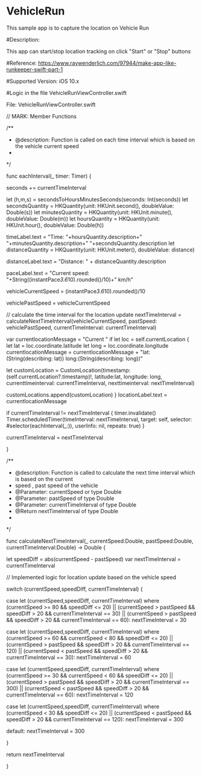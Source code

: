 # VehicleRun
This sample app is to capture the location on Vehicle Run

#Description: 

This app can start/stop location tracking on click "Start" or "Stop" buttons

#Reference:
https://www.raywenderlich.com/97944/make-app-like-runkeeper-swift-part-1

#Supported Version: iOS 10.x

#Logic in the file VehicleRunViewController.swift

File: VehicleRunViewController.swift

// MARK: Member Functions

/**
* @description: Function is called on each time interval which is based on the vehicle current speed
*
*/

func eachInterval(_ timer: Timer) {

seconds += currentTimeInterval

let (h,m,s) = secondsToHoursMinutesSeconds(seconds: Int(seconds))
let secondsQuantity = HKQuantity(unit: HKUnit.second(), doubleValue: Double(s))
let minutesQuantity = HKQuantity(unit: HKUnit.minute(), doubleValue: Double(m))
let hoursQuantity = HKQuantity(unit: HKUnit.hour(), doubleValue: Double(h))


timeLabel.text = "Time: "+hoursQuantity.description+" "+minutesQuantity.description+" "+secondsQuantity.description
let distanceQuantity = HKQuantity(unit: HKUnit.meter(), doubleValue: distance)

distanceLabel.text = "Distance: " + distanceQuantity.description

paceLabel.text = "Current speed: "+String((instantPace*3.6*10).rounded()/10)+" km/h"

vehicleCurrentSpeed = (instantPace*3.6*10).rounded()/10

vehiclePastSpeed = vehicleCurrentSpeed

// calculate the time interval for the location update
nextTimeInterval = calculateNextTimeInterval(vehicleCurrentSpeed, pastSpeed: vehiclePastSpeed, currentTimeInterval: currentTimeInterval)

var currentlocationMessage = "Current "
if let loc = self.currentLocation {
let lat = loc.coordinate.latitude
let long = loc.coordinate.longitude
currentlocationMessage = currentlocationMessage + "lat: \(String(describing: lat))   long:\(String(describing: long))"

let customLocation = CustomLocation(timestamp: (self.currentLocation?.timestamp)!, latitude:lat, longitude: long, currenttimeinterval: currentTimeInterval, nexttimeinterval: nextTimeInterval)

customLocations.append(customLocation)
}
locationLabel.text = currentlocationMessage



if currentTimeInterval != nextTimeInterval {
timer.invalidate()
Timer.scheduledTimer(timeInterval: nextTimeInterval,
target: self,
selector: #selector(eachInterval(_:)),
userInfo: nil,
repeats: true)
}

currentTimeInterval = nextTimeInterval

}

/**
* @description: Function is called to calculate the next time interval which is based on the current
* speed , past speed of the vehicle
* @Parameter: currentSpeed or type Double
* @Parameter: pastSpeed of type Double
* @Parameter: currentTimeInterval of type Double
* @Return nextTimeInterval of type Double
*
*/



func calculateNextTimeInterval(_ currentSpeed:Double, pastSpeed:Double, currentTimeInterval:Double) -> Double {

let speedDiff = abs(currentSpeed - pastSpeed)
var nextTimeInterval = currentTimeInterval

// Implemented logic for location update based on the vehicle speed


switch (currentSpeed,speedDiff, currentTimeInterval) {

case let (currentSpeed,speedDiff, currentTimeInterval) where (currentSpeed >= 80 && speedDiff <= 20) || (currentSpeed > pastSpeed && speedDiff > 20 && currentTimeInterval == 30) || (currentSpeed > pastSpeed && speedDiff > 20 && currentTimeInterval == 60):
nextTimeInterval = 30

case let (currentSpeed,speedDiff, currentTimeInterval) where (currentSpeed >= 60 && currentSpeed < 80 && speedDiff <= 20) || (currentSpeed > pastSpeed && speedDiff > 20 && currentTimeInterval == 120) || (currentSpeed < pastSpeed && speedDiff > 20 && currentTimeInterval == 30):
nextTimeInterval = 60

case let (currentSpeed,speedDiff, currentTimeInterval) where (currentSpeed >= 30 && currentSpeed < 60 && speedDiff <= 20) || (currentSpeed > pastSpeed && speedDiff > 20 && currentTimeInterval == 300) || (currentSpeed < pastSpeed && speedDiff > 20 && currentTimeInterval == 60):
nextTimeInterval = 120

case let (currentSpeed,speedDiff, currentTimeInterval) where (currentSpeed < 30 && speedDiff <= 20) || (currentSpeed < pastSpeed && speedDiff > 20 && currentTimeInterval == 120):
nextTimeInterval = 300

default:
nextTimeInterval = 300

}

return nextTimeInterval

}
